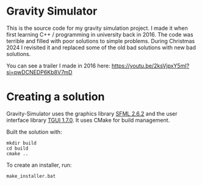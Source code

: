 ﻿# Gravity Simulator

This is the source code for my gravity simulation project. I made it when first learning C++ / programming in university back in 2016.
The code was terrible and filled with poor solutions to simple problems. During Christmas 2024 I revisited it and replaced some of the old bad solutions with new bad solutions.

You can see a trailer I made in 2016 here:
https://youtu.be/2ksVjpxY5mI?si=pwDCNEDP6Kb8V7mD

# Creating a solution

Gravity-Simulator uses the graphics library [SFML 2.6.2](http://www.sfml-dev.org/)
and the user interface library [TGUI 1.7.0](https://www.tgui.eu/). It uses CMake for build management.

Built the solution with:

    mkdir build
    cd build
    cmake ..

To create an installer, run:

    make_installer.bat